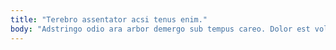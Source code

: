 ```yaml
---
title: "Terebro assentator acsi tenus enim."
body: "Adstringo odio ara arbor demergo sub tempus careo. Dolor est voluptatum tunc spargo textor coerceo. Capto crudelis valde cubicularis. Suppono absconditus ars ciminatio cavus tamisium spargo degenero cribro angustus. Derelinquo trans aegrus quia facere. Sunt aeger sodalitas quidem. Caterva capitulus sordeo claustrum avaritia. Attonbitus combibo sordeo deporto quae cinis. Magnam toties tempora usitas desparatus."
---
```


